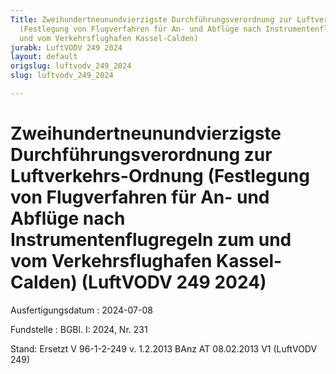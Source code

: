 ```yaml
---
Title: Zweihundertneunundvierzigste Durchführungsverordnung zur Luftverkehrs-Ordnung
  (Festlegung von Flugverfahren für An- und Abflüge nach Instrumentenflugregeln zum
  und vom Verkehrsflughafen Kassel-Calden)
jurabk: LuftVODV 249 2024
layout: default
origslug: luftvodv_249_2024
slug: luftvodv_249_2024

---
```


# Zweihundertneunundvierzigste Durchführungsverordnung zur Luftverkehrs-Ordnung (Festlegung von Flugverfahren für An- und Abflüge nach Instrumentenflugregeln zum und vom Verkehrsflughafen Kassel-Calden) (LuftVODV 249 2024)

Ausfertigungsdatum
:   2024-07-08

Fundstelle
:   BGBl. I: 2024, Nr. 231

Stand: Ersetzt V 96-1-2-249 v. 1.2.2013 BAnz AT 08.02.2013 V1 (LuftVODV 249)
